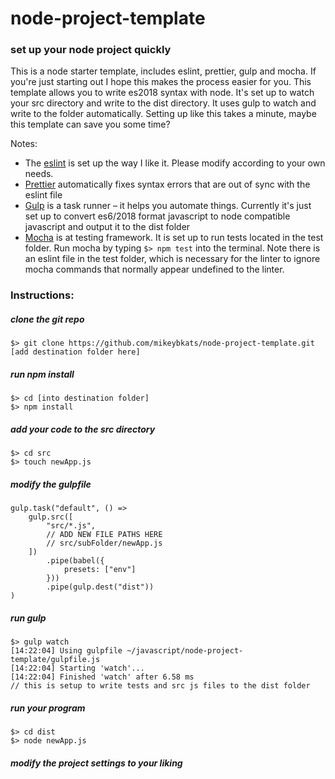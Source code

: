 # node-project-template
### set up your node project quickly

This is a node starter template, includes eslint, prettier, gulp and mocha. If you're just starting out I hope this makes the process easier for you. This template allows you to write es2018 syntax with node. It's set up to watch your src directory and write to the dist directory. It uses gulp to watch and write to the folder automatically. Setting up like this takes a minute, maybe this template can save you some time?

Notes:
- The [eslint](https://github.com/eslint/eslint) is set up the way I like it. Please modify according to your own needs. 
- [Prettier](https://github.com/prettier/prettier) automatically fixes syntax errors that are out of sync with the eslint file
- [Gulp](https://github.com/gulpjs/gulp) is a task runner – it helps you automate things. Currently it's just set up to convert es6/2018 format javascript to node compatible javascript and output it to the dist folder
- [Mocha](https://github.com/mochajs/mocha) is at testing framework. It is set up to run tests located in the test folder. Run mocha by typing `$> npm test` into the terminal. Note there is an eslint file in the test folder, which is necessary for the linter to ignore mocha commands that normally appear undefined to the linter.

### Instructions:

##### clone the git repo
```
$> git clone https://github.com/mikeybkats/node-project-template.git [add destination folder here]
```

##### run npm install
```
$> cd [into destination folder]
$> npm install
```

##### add your code to the src directory
```
$> cd src
$> touch newApp.js
```

##### modify the gulpfile
```
gulp.task("default", () =>
    gulp.src([
        "src/*.js",
        // ADD NEW FILE PATHS HERE
        // src/subFolder/newApp.js
    ])
        .pipe(babel({
            presets: ["env"]
        }))
        .pipe(gulp.dest("dist"))
)
```

##### run gulp
```
$> gulp watch
[14:22:04] Using gulpfile ~/javascript/node-project-template/gulpfile.js
[14:22:04] Starting 'watch'...
[14:22:04] Finished 'watch' after 6.58 ms
// this is setup to write tests and src js files to the dist folder
```

##### run your program
```
$> cd dist
$> node newApp.js 
```

##### modify the project settings to your liking
